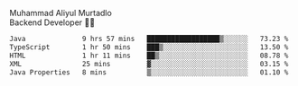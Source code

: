 Muhammad Aliyul Murtadlo
<br>
Backend Developer 👨‍💻
<br>
<!--START_SECTION:waka-->

```txt
Java              9 hrs 57 mins   ██████████████████▒░░░░░░   73.23 %
TypeScript        1 hr 50 mins    ███▒░░░░░░░░░░░░░░░░░░░░░   13.50 %
HTML              1 hr 11 mins    ██▒░░░░░░░░░░░░░░░░░░░░░░   08.78 %
XML               25 mins         ▓░░░░░░░░░░░░░░░░░░░░░░░░   03.15 %
Java Properties   8 mins          ▒░░░░░░░░░░░░░░░░░░░░░░░░   01.10 %
```

<!--END_SECTION:waka-->
